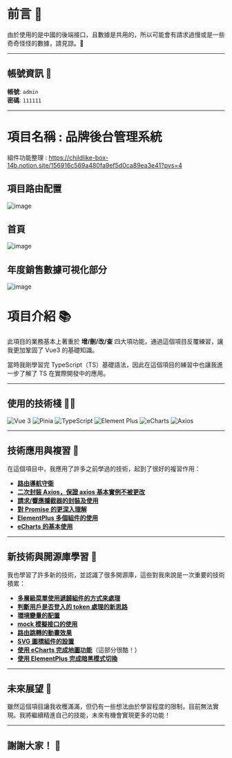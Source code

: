 # 前言 📝

由於使用的是中國的後端接口，且數據是共用的，所以可能會有請求過慢或是一些奇奇怪怪的數據，請見諒。🙏

---

## 帳號資訊 🔑

**帳號**: `admin`  
**密碼**: `111111`

---

# 項目名稱 : 品牌後台管理系統

組件功能整理 : https://childlike-box-14b.notion.site/156916c569a480fa9ef5d0ca89ea3e41?pvs=4

## 項目路由配置
![image](https://github.com/user-attachments/assets/31a7a7d2-d739-45cf-87b0-c62bad632de0)
## 首頁
![image](https://github.com/user-attachments/assets/1d066a79-89cb-4f81-a0db-790304288f03)
## 年度銷售數據可視化部分
![image](https://github.com/user-attachments/assets/70963d41-fb3d-40be-9ec2-13cbf9cac4d2)



# 項目介紹 📚

此項目的業務基本上著重於 **增/刪/改/查** 四大項功能，通過這個項目反覆練習，讓我更加鞏固了 Vue3 的基礎知識。

當時我剛學習完 TypeScript（TS）基礎語法，因此在這個項目的練習中也讓我進一步了解了 TS 在實際開發中的應用。

---

## 使用的技術棧 🧑‍💻

![Vue 3](https://img.shields.io/badge/Vue%203-4FC08D?style=flat&logo=vue.js&logoColor=white)
![Pinia](https://img.shields.io/badge/Pinia-FFCD00?style=flat&logo=pinia&logoColor=black)
![TypeScript](https://img.shields.io/badge/TypeScript-3178C6?style=flat&logo=typescript&logoColor=white)
![Element Plus](https://img.shields.io/badge/Element%20Plus-409EFF?style=flat&logo=element-plus&logoColor=white)
![eCharts](https://img.shields.io/badge/eCharts-FF6600?style=flat&logo=echarts&logoColor=white)
![Axios](https://img.shields.io/badge/Axios-5A29E7?style=flat&logo=axios&logoColor=white)

---

## 技術應用與複習 🔄

在這個項目中，我應用了許多之前學過的技術，起到了很好的複習作用：

- [**路由導航守衛**](#)
- [**二次封裝 Axios，保證 axios 基本實例不被更改**](#)
- [**請求/響應攔截器的封裝及使用**](#)
- [**對 Promise 的更深入理解**](#)
- [**ElementPlus 多個組件的使用**](#)
- [**eCharts 的基本使用**](#)

---

## 新技術與開源庫學習 🚀

我也學習了許多新的技術，並認識了很多開源庫，這些對我來說是一次重要的技術積累：

- [**多層級菜單使用遞歸組件的方式來處理**](#)
- [**判斷用戶是否登入的 token 處理的新思路**](#)
- [**環境變量的配置**](#)
- [**mock 模擬接口的使用**](#)
- [**路由跳轉的動畫效果**](#)
- [**SVG 圖標組件的設置**](#)
- [**使用 eCharts 完成地圖功能**](#)（這部分很酷！）
- [**使用 ElementPlus 完成暗黑模式切換**](#)

---

## 未來展望 🌱

雖然這個項目讓我收穫滿滿，但仍有一些想法由於學習程度的限制，目前無法實現。我將繼續精進自己的技能，未來有機會實現更多的功能！

---

## 謝謝大家！ 🙏






